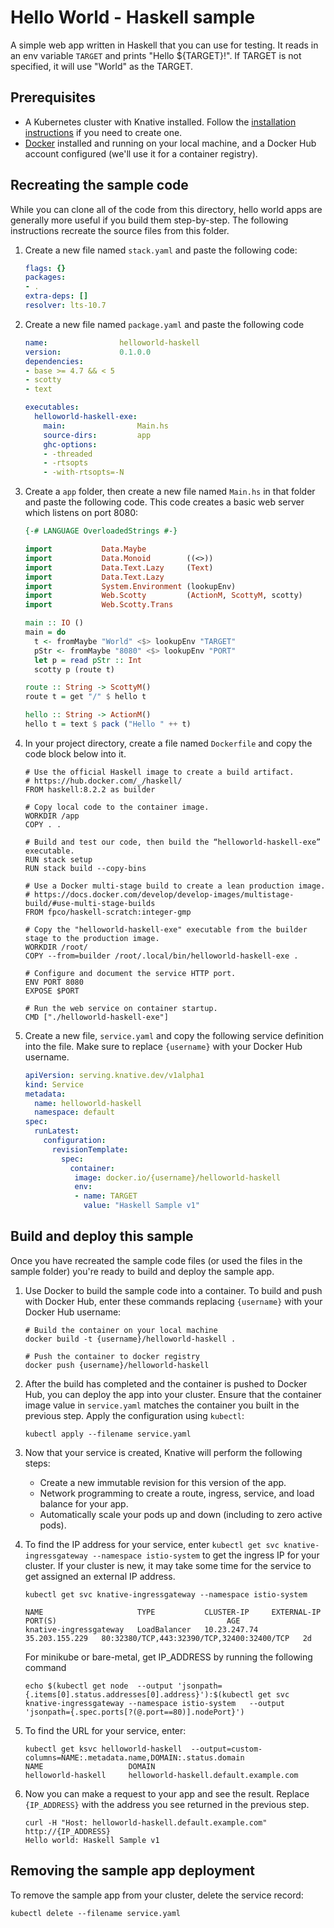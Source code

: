 # Hello World - Haskell sample

A simple web app written in Haskell that you can use for testing.
It reads in an env variable `TARGET` and prints "Hello ${TARGET}!". If
TARGET is not specified, it will use "World" as the TARGET.

## Prerequisites

* A Kubernetes cluster with Knative installed. Follow the
  [installation instructions](https://github.com/knative/docs/blob/master/install/README.md) if you need
  to create one.
* [Docker](https://www.docker.com) installed and running on your local machine,
  and a Docker Hub account configured (we'll use it for a container registry).

## Recreating the sample code

While you can clone all of the code from this directory, hello world
apps are generally more useful if you build them step-by-step. The
following instructions recreate the source files from this folder.

1. Create a new file named `stack.yaml` and paste the following code:

    ```yaml
    flags: {}
    packages:
    - .
    extra-deps: []
    resolver: lts-10.7
    ```
1. Create a new file named `package.yaml` and paste the following code

	```yaml
    name:                helloworld-haskell
    version:             0.1.0.0
    dependencies:
    - base >= 4.7 && < 5
    - scotty
    - text

    executables:
      helloworld-haskell-exe:
        main:                Main.hs
        source-dirs:         app
        ghc-options:
        - -threaded
        - -rtsopts
        - -with-rtsopts=-N
	```

1. Create a `app` folder, then create a new file named `Main.hs` in that folder
   and paste the following code. This code creates a basic web server which
   listens on port 8080:

    ```haskell
	{-# LANGUAGE OverloadedStrings #-}

	import           Data.Maybe
	import           Data.Monoid        ((<>))
	import           Data.Text.Lazy     (Text)
	import           Data.Text.Lazy
	import           System.Environment (lookupEnv)
	import           Web.Scotty         (ActionM, ScottyM, scotty)
	import           Web.Scotty.Trans

	main :: IO ()
	main = do
	  t <- fromMaybe "World" <$> lookupEnv "TARGET"
	  pStr <- fromMaybe "8080" <$> lookupEnv "PORT"
	  let p = read pStr :: Int
	  scotty p (route t)

	route :: String -> ScottyM()
	route t = get "/" $ hello t

	hello :: String -> ActionM()
	hello t = text $ pack ("Hello " ++ t)
    ```

1. In your project directory, create a file named `Dockerfile` and copy the code
   block below into it.

    ```docker
    # Use the official Haskell image to create a build artifact.
    # https://hub.docker.com/_/haskell/
    FROM haskell:8.2.2 as builder

    # Copy local code to the container image.
    WORKDIR /app
    COPY . .

    # Build and test our code, then build the “helloworld-haskell-exe” executable.
    RUN stack setup
    RUN stack build --copy-bins

    # Use a Docker multi-stage build to create a lean production image.
    # https://docs.docker.com/develop/develop-images/multistage-build/#use-multi-stage-builds
    FROM fpco/haskell-scratch:integer-gmp

    # Copy the "helloworld-haskell-exe" executable from the builder stage to the production image.
    WORKDIR /root/
    COPY --from=builder /root/.local/bin/helloworld-haskell-exe .

    # Configure and document the service HTTP port.
    ENV PORT 8080
    EXPOSE $PORT

    # Run the web service on container startup.
    CMD ["./helloworld-haskell-exe"]
    ```

1. Create a new file, `service.yaml` and copy the following service definition
   into the file. Make sure to replace `{username}` with your Docker Hub username.

    ```yaml
    apiVersion: serving.knative.dev/v1alpha1
    kind: Service
    metadata:
      name: helloworld-haskell
      namespace: default
    spec:
      runLatest:
        configuration:
          revisionTemplate:
            spec:
              container:
               image: docker.io/{username}/helloworld-haskell
               env:
               - name: TARGET
                 value: "Haskell Sample v1"
    ```

## Build and deploy this sample

Once you have recreated the sample code files (or used the files in the sample
folder) you're ready to build and deploy the sample app.

1. Use Docker to build the sample code into a container. To build and push with
   Docker Hub, enter these commands replacing `{username}` with your
   Docker Hub username:

    ```shell
    # Build the container on your local machine
    docker build -t {username}/helloworld-haskell .

    # Push the container to docker registry
    docker push {username}/helloworld-haskell
    ```

1. After the build has completed and the container is pushed to Docker Hub, you
   can deploy the app into your cluster. Ensure that the container image value
   in `service.yaml` matches the container you built in
   the previous step. Apply the configuration using `kubectl`:

    ```shell
    kubectl apply --filename service.yaml
    ```

1. Now that your service is created, Knative will perform the following steps:
   * Create a new immutable revision for this version of the app.
   * Network programming to create a route, ingress, service, and load balance for your app.
   * Automatically scale your pods up and down (including to zero active pods).

1. To find the IP address for your service, enter
   `kubectl get svc knative-ingressgateway --namespace istio-system` to get the ingress IP for your
   cluster. If your cluster is new, it may take some time for the service to get assigned
   an external IP address.

    ```shell
    kubectl get svc knative-ingressgateway --namespace istio-system

    NAME                     TYPE           CLUSTER-IP     EXTERNAL-IP      PORT(S)                                      AGE
    knative-ingressgateway   LoadBalancer   10.23.247.74   35.203.155.229   80:32380/TCP,443:32390/TCP,32400:32400/TCP   2d

    ```

    For minikube or bare-metal, get IP_ADDRESS by running the following command

    ```shell
    echo $(kubectl get node  --output 'jsonpath={.items[0].status.addresses[0].address}'):$(kubectl get svc knative-ingressgateway --namespace istio-system   --output 'jsonpath={.spec.ports[?(@.port==80)].nodePort}')

    ```

1. To find the URL for your service, enter:
	```
    kubectl get ksvc helloworld-haskell  --output=custom-columns=NAME:.metadata.name,DOMAIN:.status.domain
    NAME                   DOMAIN
    helloworld-haskell     helloworld-haskell.default.example.com
    ```

1. Now you can make a request to your app and see the result. Replace
   `{IP_ADDRESS}` with the address you see returned in the previous step.

    ```shell
    curl -H "Host: helloworld-haskell.default.example.com" http://{IP_ADDRESS}
    Hello world: Haskell Sample v1
    ```

## Removing the sample app deployment

To remove the sample app from your cluster, delete the service record:

```shell
kubectl delete --filename service.yaml
```

